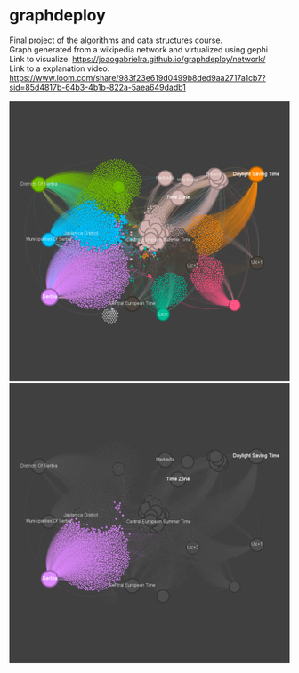 # graphdeploy
Final project of the algorithms and data structures course.<br>
Graph generated from a wikipedia network and virtualized using gephi <br>
Link to visualize: https://joaogabrielra.github.io/graphdeploy/network/ <br>
Link to a explanation video: https://www.loom.com/share/983f23e619d0499b8ded9aa2717a1cb7?sid=85d4817b-64b3-4b1b-822a-5aea649dadb1
<br></br>
![Rede Completa](Images/week12.png) <br>
![Rede Completa](Images/week13.3.png) <br>


